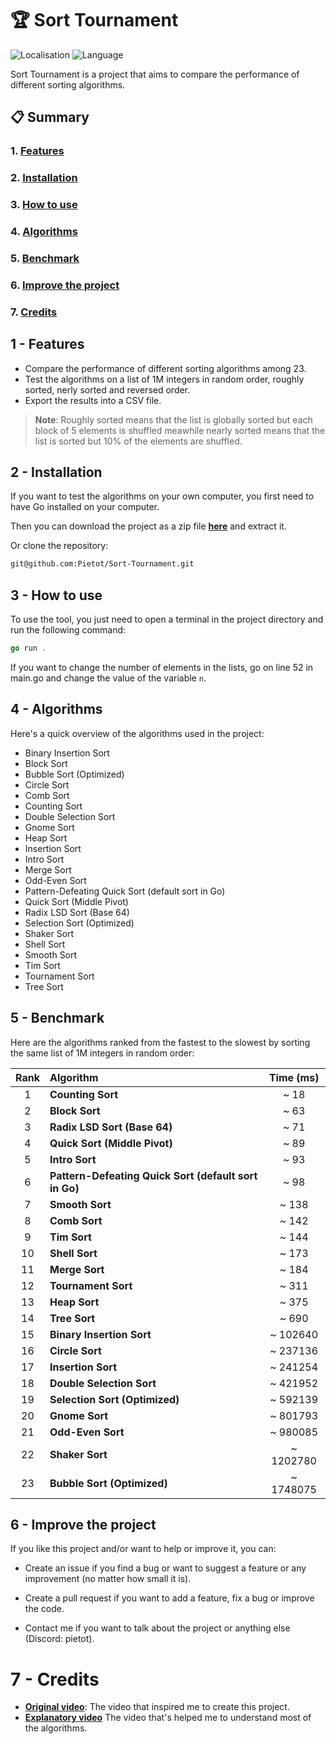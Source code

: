 # 🏆 Sort Tournament

![Localisation](https://img.shields.io/badge/Made_in-France-red?labelColor=blue)
![Language](https://img.shields.io/badge/Language-Go-f7d3a2?labelColor=00aed8)

Sort Tournament is a project that aims to compare the performance of different sorting algorithms.

## 📋 Summary

### 1. [Features](#1---features)

### 2. [Installation](#2---installation)

### 3. [How to use](#3---how-to-use)

### 4. [Algorithms](#4---algorithms)

### 5. [Benchmark](#5---benchmark)

### 6. [Improve the project](#6---improve-the-project)

### 7. [Credits](#7---credits)

## 1 - Features

- Compare the performance of different sorting algorithms among 23.
- Test the algorithms on a list of 1M integers in random order, roughly sorted, nerly sorted and reversed order.
- Export the results into a CSV file.

> **Note**: Roughly sorted means that the list is globally sorted but each block of 5 elements is shuffled meawhile nearly sorted means that the list is sorted but 10% of the elements are shuffled.

## 2 - Installation

If you want to test the algorithms on your own computer, you first need to have Go installed on your computer.

Then you can download the project as a zip file **[here](https://github.com/Pietot/Sort-Tournament/archive/refs/heads/main.zip)** and extract it.

Or clone the repository:

```bash
git@github.com:Pietot/Sort-Tournament.git
```

## 3 - How to use

To use the tool, you just need to open a terminal in the project directory and run the following command:

```go
go run .
```

If you want to change the number of elements in the lists, go on line 52 in main.go and change the value of the variable `n`.

## 4 - Algorithms

Here's a quick overview of the algorithms used in the project:

- Binary Insertion Sort
- Block Sort
- Bubble Sort (Optimized)
- Circle Sort
- Comb Sort
- Counting Sort
- Double Selection Sort
- Gnome Sort
- Heap Sort
- Insertion Sort
- Intro Sort
- Merge Sort
- Odd-Even Sort
- Pattern-Defeating Quick Sort (default sort in Go)
- Quick Sort (Middle Pivot)
- Radix LSD Sort (Base 64)
- Selection Sort (Optimized)
- Shaker Sort
- Shell Sort
- Smooth Sort
- Tim Sort
- Tournament Sort
- Tree Sort

## 5 - Benchmark

Here are the algorithms ranked from the fastest to the slowest by sorting the same list of 1M integers in random order:

| Rank |                       Algorithm                       | Time (ms) |
| :--: | :--------------------------------------------------- | :-------: |
|  1   |                   **Counting Sort**                   |   ~ 18    |
|  2   |                    **Block Sort**                     |   ~ 63    |
|  3   |             **Radix LSD Sort (Base 64)**              |   ~ 71    |
|  4   |             **Quick Sort (Middle Pivot)**             |   ~ 89    |
|  5   |                    **Intro Sort**                     |   ~ 93    |
|  6   | **Pattern-Defeating Quick Sort (default sort in Go)** |   ~ 98    |
|  7   |                    **Smooth Sort**                    |   ~ 138   |
|  8   |                     **Comb Sort**                     |   ~ 142   |
|  9   |                     **Tim Sort**                      |   ~ 144   |
|  10  |                    **Shell Sort**                     |   ~ 173   |
|  11  |                    **Merge Sort**                     |   ~ 184   |
|  12  |                  **Tournament Sort**                  |   ~ 311   |
|  13  |                     **Heap Sort**                     |   ~ 375   |
|  14  |                     **Tree Sort**                     |   ~ 690   |
|  15  |               **Binary Insertion Sort**               | ~ 102640  |
|  16  |                    **Circle Sort**                    | ~ 237136  |
|  17  |                  **Insertion Sort**                   | ~ 241254  |
|  18  |               **Double Selection Sort**               | ~ 421952  |
|  19  |            **Selection Sort (Optimized)**             | ~ 592139  |
|  20  |                    **Gnome Sort**                     | ~ 801793  |
|  21  |                   **Odd-Even Sort**                   | ~ 980085  |
|  22  |                    **Shaker Sort**                    | ~ 1202780 |
|  23  |              **Bubble Sort (Optimized)**              | ~ 1748075 |

## 6 - Improve the project

If you like this project and/or want to help or improve it, you can:

- Create an issue if you find a bug or want to suggest a feature or any improvement (no matter how small it is).

- Create a pull request if you want to add a feature, fix a bug or improve the code.

- Contact me if you want to talk about the project or anything else (Discord: pietot).

# 7 - Credits

- **[Original video](https://www.youtube.com/watch?v=N4JVT3eVBP8)**: The video that inspired me to create this project.
- **[Explanatory video](https://www.youtube.com/watch?v=h1Bi0granxM)** The video that's helped me to understand most of the algorithms.

